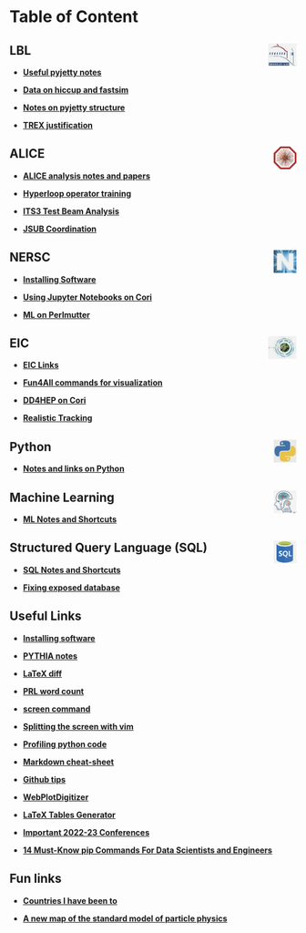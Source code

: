 # Table of Content

## LBL <img src="img/lbl_logo.jpg" width="50" height="40" style="float: right;" />

- **[Useful pyjetty notes](alice/pyjetty_notes.md)**<br>

- **[Data on hiccup and fastsim](alice/hiccup_data_and_fastsim.md)**<br>

- **[Notes on pyjetty structure](alice/pyjetty_structure.md)**<br>

- **[TREX justification](misc/trex.md)**<br>

## ALICE <img src="img/alice_logo.jpg" width="40" height="40" style="float: right;" />

- **[ALICE analysis notes and papers](alice/alice_analysis_notes.md)**<br>

- **[Hyperloop operator training](alice/hyperloop_operator.md)**<br>

- **[ITS3 Test Beam Analysis](alice/its3_test_beam.md)**<br>

- **[JSUB Coordination](alice/jsub.md)**<br>

## NERSC <img src="img/nersc_logo.jpg" width="40" height="40" style="float: right;" />

- **[Installing Software](nersc/installing_root.md)**<br>

- **[Using Jupyter Notebooks on Cori](nersc/jupyter.md)**<br>

- **[ML on Perlmutter](nersc/ml_on_perlmutter.md)**<br>

## EIC <img src="img/eic_logo.jpg" width="50" height="40" style="float: right;" />

- **[EIC Links](eic/eic_links.md)**<br>

- **[Fun4All commands for visualization](eic/fun4all_event_display.md)**<br>

- **[DD4HEP on Cori](eic/dd4hep.md)**<br>

- **[Realistic Tracking](eic/realistic_tracking.md)**<br>

## Python <img src="img/python_logo.jpg" width="40" height="40" style="float: right;" />

- **[Notes and links on Python](python.md)**<br>

## Machine Learning <img src="img/ml_logo.jpg" width="40" height="40" style="float: right;" />

- **[ML Notes and Shortcuts](ml/ml.md)**<br>

## Structured Query Language (SQL) <img src="img/sql_logo.jpg" width="40" height="40" style="float: right;" />

- **[SQL Notes and Shortcuts](sql/sql.md)**<br>

- **[Fixing exposed database](sql/sql_exposed.md)**<br>

## Useful Links

- **[Installing software](misc/installing_software.md)**<br>

- **[PYTHIA notes](misc/pythia.md)**<br>

- **[LaTeX diff](misc/latex_diff.md)**<br>

- **[PRL word count](misc/prl_wordcount.md)**<br>

- **[screen command](misc/screen.md)**<br>

- **[Splitting the screen with vim](misc/vim_commands.md)**<br>

- **[Profiling python code](misc/profiling_python_code.md)**<br>

- **[Markdown cheat-sheet](https://github.com/adam-p/markdown-here/wiki/Markdown-Cheatsheet)**<br>

- **[Github tips](https://ohshitgit.com)**<br>

- **[WebPlotDigitizer](https://automeris.io/WebPlotDigitizer/)**<br>

- **[LaTeX Tables Generator](https://www.tablesgenerator.com)**<br>

- **[Important 2022-23 Conferences](https://indico.cern.ch/event/1120106/contributions/4703309/attachments/2379961/4066282/conferences.pdf)**<br>

- **[14 Must-Know pip Commands For Data Scientists and Engineers](https://towardsdatascience.com/14-must-know-pip-commands-for-data-scientists-and-engineers-a59ebbe0a439)**<br>

## Fun links

- **[Countries I have been to](misc/countries.md)**<br>

- **[A new map of the standard model of particle physics](https://www.quantamagazine.org/a-new-map-of-the-standard-model-of-particle-physics-20201022/)**<br>
